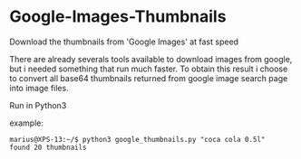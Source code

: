 # Google-Images-Thumbnails
Download the thumbnails from 'Google Images' at fast speed

There are already severals tools available to download images from google, but i needed something that run much faster. To obtain this result i choose to convert all base64 thumbnails returned from google image search page into image files.

Run in Python3

example:

```
marius@XPS-13:~/$ python3 google_thumbnails.py "coca cola 0.5l"  
found 20 thumbnails
```
